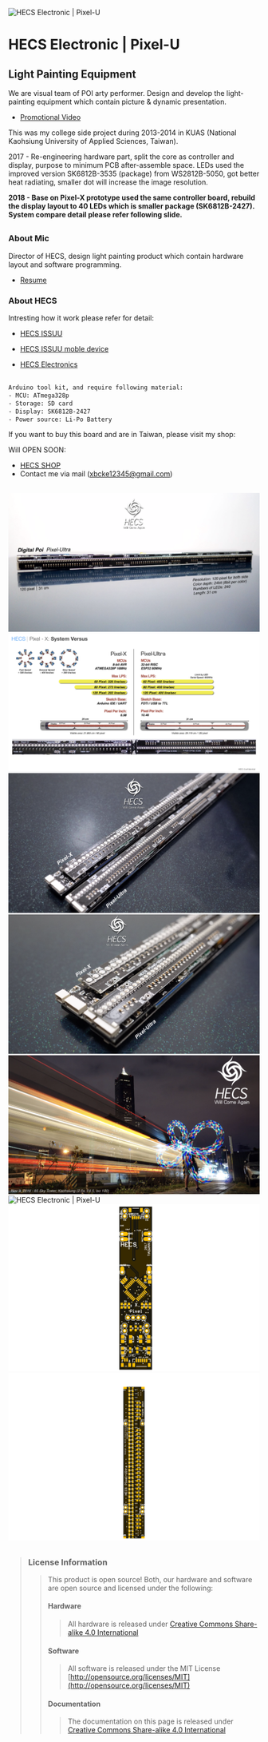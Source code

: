 ![*HECS Electronic | Pixel-U*](https://github.com/Mic-Tsai/HECS_Electronic-Pixel_U/blob/master/res/Pixel-U-6.png)

# HECS Electronic | Pixel-U
## Light Painting Equipment

We are visual team of POI arty performer. Design and develop the light-painting equipment which contain picture & dynamic presentation.
- [Promotional Video](https://youtu.be/c2NhDoxItCM)

This was my college side project during 2013-2014 in KUAS (National Kaohsiung University of Applied Sciences, Taiwan).

2017 - Re-engineering hardware part, split the core as controller and display, purpose to minimum PCB after-assemble space. LEDs used the improved version SK6812B-3535 (package) from WS2812B-5050, got better heat radiating, smaller dot will increase the image resolution.

**2018 - Base on Pixel-X prototype used the same controller board, rebuild the display layout to 40 LEDs which is smaller package (SK6812B-2427). System compare detail please refer following slide.**

## 

### **About Mic**

Director of HECS, design light painting product which contain hardware layout and software programming.

- [Resume](https://drive.google.com/file/d/1NEWwNo3X4ogJMNzp6jpFyT0a6GPGhs7Q/view)

### **About HECS**

Intresting how it work please refer for detail:

- [HECS ISSUU](https://issuu.com/home/published/hecs_book)

- [HECS ISSUU moble device](https://issuu.com/home/published/hecs-book_issuu)

- [HECS Electronics](https://drive.google.com/file/d/1tgr780FQ_Ib0JO3FdQn_M6LVbDeVmUmG/view?usp=sharing)

## 

```
Arduino tool kit, and require following material:
- MCU: ATmega328p
- Storage: SD card
- Display: SK6812B-2427
- Power source: Li-Po Battery
```

If you want to buy this board and are in Taiwan, please visit my shop: 

Will OPEN SOON:
* [HECS SHOP](https://www.)
* Contact me via mail (xbcke12345@gmail.com)

## 
![*HECS Electronic | Pixel-U*](https://github.com/Mic-Tsai/HECS_Electronic-Pixel_U/blob/master/res/Pixel-U-1.png)
![*HECS Electronic | Pixel-U*](https://github.com/Mic-Tsai/HECS_Electronic-Pixel_U/blob/master/res/Pixel-U-2.png)
![*HECS Electronic | Pixel-U*](https://github.com/Mic-Tsai/HECS_Electronic-Pixel_U/blob/master/res/Pixel-U-3.png)
![*HECS Electronic | Pixel-U*](https://github.com/Mic-Tsai/HECS_Electronic-Pixel_U/blob/master/res/Pixel-U-4.png)
![*HECS Electronic | Pixel-U*](https://github.com/Mic-Tsai/HECS_Electronic-Pixel_U/blob/master/res/Pixel-U-5.png)
![*HECS Electronic | Pixel-U*](https://github.com/Mic-Tsai/HECS_Electronic-Pixel_U/blob/master/res/Pixel-U-6.png)
![*HECS Electronic | Pixel-U*](https://github.com/Mic-Tsai/HECS_Electronic-Pixel_U/blob/master/res/Pixel-X_Main_Control_v11-1.png)
![*HECS Electronic | Pixel-U*](https://github.com/Mic-Tsai/HECS_Electronic-Pixel_U/blob/master/res/Pixel-X_Display_v4_sk6805-2427-40pixel_0.97x_re_place-1.png)
## 


>### License Information
>>This product is open source! Both, our hardware and software are open source and licensed under the following:
>>#### Hardware
>>>All hardware is released under [Creative Commons Share-alike 4.0 International](http://creativecommons.org/licenses/by-sa/4.0/)
>>#### Software 
>>>All software is released under the MIT License [http://opensource.org/licenses/MIT](http://opensource.org/licenses/MIT)
>>#### Documentation
>>>The documentation on this page is released under [Creative Commons Share-alike 4.0 International](http://creativecommons.org/licenses/by-sa/4.0/)
